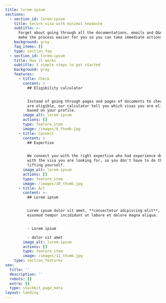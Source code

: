 ```yaml
---
title: lorem-ipsum
sections:
  - section_id: lorem-ipsum
    title: Secure visa with minimal headache
    subtitle: >-
      Forget about going through all the documentations, emails and Q&As. We
      make the process easier for you so you can take immediate actions.
    background: gray
    faq_items: []
    type: section_faq
  - section_id: lorem-ipsum
    title: How it works
    subtitle: 3 simple steps to get started
    background: gray
    features:
      - title: Check
        content: >
          ## Eligibility calculator


          Instead of going through pages and pages of documents to check if you
          are eligible, our calculator tell you which visas you are eligible for
          based on your profile. 
        image_alt: lorem-ipsum
        actions: []
        type: feature_item
        image: /images/6_thumb.jpg
      - title: Connect
        content: >
          ## Expertise


          We connect you with the right expertise who had experience dealing
          with the visa you are looking for, so you don't have to do the heavy
          lifting yourself. 
        image_alt: lorem-ipsum
        actions: []
        type: feature_item
        image: /images/10_thumb.jpg
      - title: Act
        content: >-
          ## Lorem ipsum


          Lorem ipsum dolor sit amet, **consectetur adipiscing elit**, sed do
          eiusmod tempor incididunt ut labore et dolore magna aliqua.


          - Lorem ipsum

          - dolor sit amet
        image_alt: lorem-ipsum
        actions: []
        type: feature_item
        image: /images/11_thumb.jpg
    type: section_features
seo:
  title: ''
  description: ''
  robots: []
  extra: []
  type: stackbit_page_meta
layout: landing
---
```

